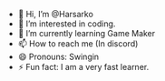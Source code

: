 - 👋 Hi, I’m @Harsarko
- 👀 I’m interested in coding.
- 🌱 I’m currently learning Game Maker
- 📫 How to reach me (In discord)
- 😄 Pronouns: Swingin
- ⚡ Fun fact: I am a very fast learner.

